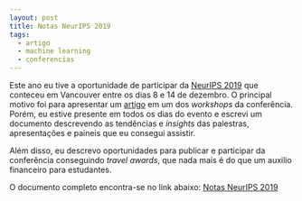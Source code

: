 ```yaml
---
layout: post
title: Notas NeurIPS 2019
tags:
  - artigo
  - machine learning
  - conferencias
---
```


Este ano eu tive a oportunidade de participar da [NeurIPS 2019](https://neurips.cc) que conteceu em Vancouver entre os dias 8 e 14 de dezembro. O principal motivo foi para apresentar um [artigo](https://ml-retrospectives.github.io/neurips2019/assets/pdfs/recent_advances_in_deep_learning_applied_to_skin_cancer_detection.pdf) em um dos _workshops_ da conferência. Porém, eu estive presente em todos os dias do evento e escrevi um documento descrevendo as tendências e _insights_ das palestras, apresentações e paineis que eu consegui assistir. 

Além disso, eu descrevo oportunidades para publicar e participar da conferência conseguindo _travel awards_, que nada mais é do que um auxilio financeiro para estudantes.

O documento completo encontra-se no link abaixo:
[Notas NeurIPS 2019](/assets/files/notas_neurips_andre_pacheco.pdf)

